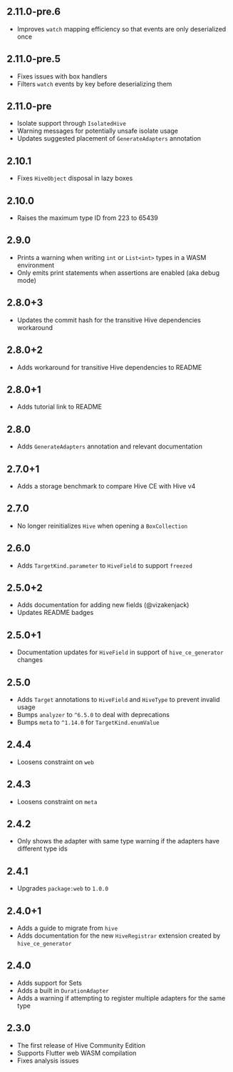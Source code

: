 ## 2.11.0-pre.6

- Improves `watch` mapping efficiency so that events are only deserialized once

## 2.11.0-pre.5

- Fixes issues with box handlers
- Filters `watch` events by key before deserializing them

## 2.11.0-pre

- Isolate support through `IsolatedHive`
- Warning messages for potentially unsafe isolate usage
- Updates suggested placement of `GenerateAdapters` annotation

## 2.10.1

- Fixes `HiveObject` disposal in lazy boxes

## 2.10.0

- Raises the maximum type ID from 223 to 65439

## 2.9.0

- Prints a warning when writing `int` or `List<int>` types in a WASM environment
- Only emits print statements when assertions are enabled (aka debug mode)

## 2.8.0+3

- Updates the commit hash for the transitive Hive dependencies workaround

## 2.8.0+2

- Adds workaround for transitive Hive dependencies to README

## 2.8.0+1

- Adds tutorial link to README

## 2.8.0

- Adds `GenerateAdapters` annotation and relevant documentation

## 2.7.0+1

- Adds a storage benchmark to compare Hive CE with Hive v4

## 2.7.0

- No longer reinitializes `Hive` when opening a `BoxCollection`

## 2.6.0

- Adds `TargetKind.parameter` to `HiveField` to support `freezed`

## 2.5.0+2

- Adds documentation for adding new fields (@vizakenjack)
- Updates README badges

## 2.5.0+1

- Documentation updates for `HiveField` in support of `hive_ce_generator` changes

## 2.5.0

- Adds `Target` annotations to `HiveField` and `HiveType` to prevent invalid usage
- Bumps `analyzer` to `^6.5.0` to deal with deprecations
- Bumps `meta` to `^1.14.0` for `TargetKind.enumValue`

## 2.4.4

- Loosens constraint on `web`

## 2.4.3

- Loosens constraint on `meta`

## 2.4.2

- Only shows the adapter with same type warning if the adapters have different type ids

## 2.4.1

- Upgrades `package:web` to `1.0.0`

## 2.4.0+1

- Adds a guide to migrate from `hive`
- Adds documentation for the new `HiveRegistrar` extension created by `hive_ce_generator`

## 2.4.0

- Adds support for Sets
- Adds a built in `DurationAdapter`
- Adds a warning if attempting to register multiple adapters for the same type

## 2.3.0

- The first release of Hive Community Edition
- Supports Flutter web WASM compilation
- Fixes analysis issues
